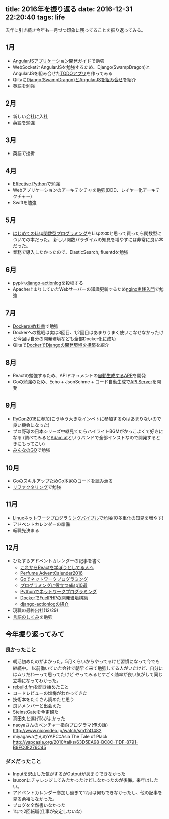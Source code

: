 title: 2016年を振り返る
date: 2016-12-31 22:20:40
tags: life
---

去年に引き続き今年も一月づつ印象に残ってることを振り返ってみる。

## 1月
- [AngularJSアプリケーション開発ガイド](https://www.amazon.co.jp/AngularJS%E3%82%A2%E3%83%97%E3%83%AA%E3%82%B1%E3%83%BC%E3%82%B7%E3%83%A7%E3%83%B3%E9%96%8B%E7%99%BA%E3%82%AC%E3%82%A4%E3%83%89-Brad-Green/dp/4873116678)で勉強
- WebSocketとAngularJSを勉強するため、Django(SwampDragon)とAngularJSを組み合せた[TODOアプリ](https://github.com/fujimisakari/todo-server)を作ってみる
- Qiitaに[Django(SwampDragon)とAngularJSを組み合せ](http://qiita.com/fujimisakari/items/974539674e49426e7913)を紹介
- 英語を勉強

## 2月
- 新しい会社に入社
- 英語を勉強

## 3月
- 英語で挫折

## 4月
- [Effective Python](https://www.amazon.co.jp/exec/obidos/ASIN/4873117569/asakai-22/)で勉強
- Webアプリケーションのアーキテクチャを勉強(DDD、レイヤー化アーキテクチャー)
- Swiftを勉強

## 5月
- [はじめてのLisp関数型プログラミング](https://www.amazon.co.jp/%E3%81%AF%E3%81%98%E3%82%81%E3%81%A6%E3%81%AELisp%E9%96%A2%E6%95%B0%E5%9E%8B%E3%83%97%E3%83%AD%E3%82%B0%E3%83%A9%E3%83%9F%E3%83%B3%E3%82%B0__%E3%83%A9%E3%83%A0%E3%83%80%E8%A8%88%E7%AE%97%E3%81%8B%E3%82%89%E3%83%AA%E3%83%95%E3%82%A1%E3%82%AF%E3%82%BF%E3%83%AA%E3%83%B3%E3%82%B0%E3%81%BE%E3%81%A7%E4%B8%80%E6%B0%97%E3%81%AB%E3%82%8F%E3%81%8B%E3%82%8B-Software-Design-plus-%E4%BA%94%E5%91%B3/dp/4774180351/ref=sr_1_1?ie=UTF8&qid=1483194765&sr=8-1&keywords=%E3%81%AF%E3%81%98%E3%82%81%E3%81%A6%E3%81%AElisp%E9%96%A2%E6%95%B0%E5%9E%8B%E3%83%97%E3%83%AD%E3%82%B0%E3%83%A9%E3%83%9F%E3%83%B3%E3%82%B0)をLispの本と思って買ったら関数型についての本だった。
新しい関数パラダイムの知見を増やすには非常に良い本だった。
- 業務で導入したかったので、ElasticSearch, fluentdを勉強

## 6月
- pypiへ[django-actionlog](https://pypi.python.org/pypi/django-actionlog)を投稿する
- Apache止まりしていたWebサーバーの知識更新するため[nginx実践入門](https://www.amazon.co.jp/nginx%E5%AE%9F%E8%B7%B5%E5%85%A5%E9%96%80-WEB-DB-PRESS-plus/dp/4774178667/ref=sr_1_1?ie=UTF8&qid=1483194055&sr=8-1&keywords=%E5%AE%9F%E8%B7%B5Nginx)で勉強

## 7月
- [Dockerの教科書](https://www.amazon.co.jp/%E3%83%97%E3%83%AD%E3%82%B0%E3%83%A9%E3%83%9E%E3%81%AE%E3%81%9F%E3%82%81%E3%81%AEDocker%E6%95%99%E7%A7%91%E6%9B%B8-%E3%82%A4%E3%83%B3%E3%83%95%E3%83%A9%E3%81%AE%E5%9F%BA%E7%A4%8E%E7%9F%A5%E8%AD%98-%E3%82%B3%E3%83%BC%E3%83%89%E3%81%AB%E3%82%88%E3%82%8B%E7%92%B0%E5%A2%83%E6%A7%8B%E7%AF%89%E3%81%AE%E8%87%AA%E5%8B%95%E5%8C%96-%E9%98%BF%E4%BD%90-%E5%BF%97%E4%BF%9D/dp/479814102X/ref=sr_1_1?ie=UTF8&qid=1483194681&sr=8-1&keywords=Docker%E3%81%AE%E6%95%99%E7%A7%91%E6%9B%B8)で勉強
- Dockerへの挑戦は実は3回目、1,2回目はあまりうまく使いこなせなかったけど今回は自分の開発環境なども全部Docker化に成功
- Qiitaで[DockerでDjangoの開発環境を構築](http://qiita.com/fujimisakari/items/6fd1761eca87995083af投稿)を紹介

## 8月
- Reactの勉強するため、APIドキュメントの[自動生成するAPP](https://github.com/fujimisakari/api-doc)を開発
- Goの勉強のため、Echo + JsonSchme + コード自動生成で[API Server](https://github.com/fujimisakari/turntable-build)を開発

## 9月
- [PyCon2016](https://pycon.jp/2016/ja/)に参加(こうゆう大きなインベトに参加するのはあまりないので良い機会になった)
- プロ野球の日本シリーズ中継見てたらハイライトBGMがかっこよくて好きになる
  (調べてみると[Adam at](http://adamat.info/)というバンドで全部インストなので開発するときにもってこい)
- [みんなのGO](https://www.amazon.co.jp/%E3%81%BF%E3%82%93%E3%81%AA%E3%81%AEGo%E8%A8%80%E8%AA%9E-%E7%8F%BE%E5%A0%B4%E3%81%A7%E4%BD%BF%E3%81%88%E3%82%8B%E5%AE%9F%E8%B7%B5%E3%83%86%E3%82%AF%E3%83%8B%E3%83%83%E3%82%AF-%E6%9D%BE%E6%9C%A8%E9%9B%85%E5%B9%B8-ebook/dp/B01LMS7B1O/ref=sr_1_1?ie=UTF8&qid=1483194212&sr=8-1&keywords=%E3%81%BF%E3%82%93%E3%81%AA%E3%81%AEGO)で勉強

## 10月
- GoのスキルアップためGo本家のコードを読み漁る
- [リファクタリング](https://www.amazon.co.jp/%E3%83%AA%E3%83%95%E3%82%A1%E3%82%AF%E3%82%BF%E3%83%AA%E3%83%B3%E3%82%B0_%E6%97%A2%E5%AD%98%E3%81%AE%E3%82%B3%E3%83%BC%E3%83%89%E3%82%92%E5%AE%89%E5%85%A8%E3%81%AB%E6%94%B9%E5%96%84%E3%81%99%E3%82%8B_-OBJECT-TECHNOLOGY-Martin-Fowler/dp/427405019X/ref=sr_1_1?ie=UTF8&qid=1483194371&sr=8-1&keywords=%E3%83%AA%E3%83%95%E3%82%A1%E3%82%AF%E3%82%BF%E3%83%AA%E3%83%B3%E3%82%B0)で勉強

## 11月
- [Linuxネットワークプログラミングバイブル](https://www.amazon.co.jp/Linux%E3%83%8D%E3%83%83%E3%83%88%E3%83%AF%E3%83%BC%E3%82%AF%E3%83%97%E3%83%AD%E3%82%B0%E3%83%A9%E3%83%9F%E3%83%B3%E3%82%B0%E3%83%90%E3%82%A4%E3%83%96%E3%83%AB-%E5%B0%8F%E4%BF%A3%E5%85%89%E4%B9%8B-ebook/dp/B00O8GIL62)で勉強(IO多重化の知見を増やす)
- アドベントカレンダーの準備
- 転職先決まる

## 12月
- ひたすらアドベントカレンダーの記事を書く
  - [これからReactを学ぼうとしてる人へ](http://blog.fujimisakari.com/learn_react_from_now/)
  - [Perfume AdventCalender2016](http://blog.fujimisakari.com/perfume_adventcalender2016/)
  - [Goでネットワークプログラミング](http://blog.fujimisakari.com/network_programing_with_go/)
  - [プログラミングに役立つelisp10選](http://blog.fujimisakari.com/elisp_useful_for_programming/)
  - [Pythonでネットワークプログラミング](http://blog.fujimisakari.com/network_programing_with_python/)
  - [DockerでFuelPHPの開発環境構築](http://blog.fujimisakari.com/fuel_php_development_with_docker/)
  - [django-actionlogの紹介](http://blog.fujimisakari.com/about_django_actionlog/)
- 現職の最終出社(12/29)
- [言語のしくみ](https://www.amazon.co.jp/%E3%81%BE%E3%81%A4%E3%82%82%E3%81%A8%E3%82%86%E3%81%8D%E3%81%B2%E3%82%8D-%E8%A8%80%E8%AA%9E%E3%81%AE%E3%81%97%E3%81%8F%E3%81%BF-ebook/dp/B01N7JZXMD/ref=sr_1_1?s=digital-text&ie=UTF8&qid=1483194571&sr=1-1&keywords=%E8%A8%80%E8%AA%9E%E3%81%AE%E3%81%97%E3%81%8F%E3%81%BF)を勉強

## 今年振り返ってみて

### 良かったこと
- 朝活初めたのがよかった。5月くらいからやってるけど習慣になって今でも継続中。
  以前働いていた会社で朝早く来て勉強してる人がいたけど、自分にはムリだわーって思ってたけど
  やってみるとすごく効率が良い気がして同じ立場になってわかった。
- [rebuild.fm](http://rebuild.fm/)を聞き始めたこと
- コードレビューの塩梅がわかってきた
- 技術本をたくさん読めたと思う
- 良いメンバーと出会えた
- Steins;Gateを今更観た
- 真田丸と逃げ恥がよかった
- naoyaさんのベンチャー指向プログラマ(俺の話)
  http://www.nicovideo.jp/watch/sm1241482
- miyagawaさんのYAPC::Asia The Tale of Plack
  http://yapcasia.org/2010/talks/63D5EA98-BC8C-11DF-8791-B9FC0F276C45

### ダメだったこと
- Inputを沢山した気がするがOutputがあまりできなかった
- isuconにチャレンジしてみたかったけどしなかったのが後悔。来年はしたい。
- アドベントカレンダー参加し過ぎて12月は何もできなかったし、他の記事を見る余裕もなかった。
- ブログを全然書いなかった
- 1年で2回転職(仕事が安定しないな)

